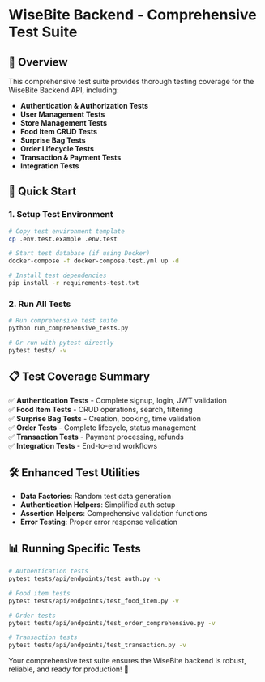 # WiseBite Backend - Comprehensive Test Suite

## 🎯 Overview

This comprehensive test suite provides thorough testing coverage for the WiseBite Backend API, including:

- **Authentication & Authorization Tests**
- **User Management Tests** 
- **Store Management Tests**
- **Food Item CRUD Tests**
- **Surprise Bag Tests**
- **Order Lifecycle Tests**
- **Transaction & Payment Tests**
- **Integration Tests**

## 🚀 Quick Start

### 1. Setup Test Environment

```bash
# Copy test environment template
cp .env.test.example .env.test

# Start test database (if using Docker)
docker-compose -f docker-compose.test.yml up -d

# Install test dependencies
pip install -r requirements-test.txt
```

### 2. Run All Tests

```bash
# Run comprehensive test suite
python run_comprehensive_tests.py

# Or run with pytest directly
pytest tests/ -v
```

## 📋 Test Coverage Summary

✅ **Authentication Tests** - Complete signup, login, JWT validation  
✅ **Food Item Tests** - CRUD operations, search, filtering  
✅ **Surprise Bag Tests** - Creation, booking, time validation  
✅ **Order Tests** - Complete lifecycle, status management  
✅ **Transaction Tests** - Payment processing, refunds  
✅ **Integration Tests** - End-to-end workflows  

## 🛠️ Enhanced Test Utilities

- **Data Factories**: Random test data generation
- **Authentication Helpers**: Simplified auth setup
- **Assertion Helpers**: Comprehensive validation functions
- **Error Testing**: Proper error response validation

## 📊 Running Specific Tests

```bash
# Authentication tests
pytest tests/api/endpoints/test_auth.py -v

# Food item tests
pytest tests/api/endpoints/test_food_item.py -v

# Order tests
pytest tests/api/endpoints/test_order_comprehensive.py -v

# Transaction tests
pytest tests/api/endpoints/test_transaction.py -v
```

Your comprehensive test suite ensures the WiseBite backend is robust, reliable, and ready for production! 🚀
